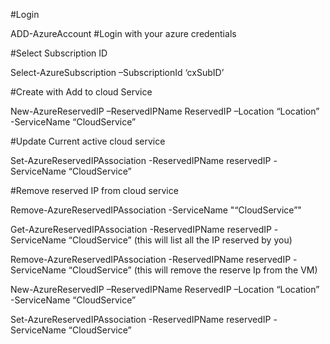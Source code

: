 #Login 

ADD-AzureAccount   #Login with your azure credentials

#Select Subscription ID

Select-AzureSubscription –SubscriptionId ‘cxSubID’

#Create with Add to cloud Service

New-AzureReservedIP –ReservedIPName ReservedIP –Location “Location” -ServiceName  “CloudService”

#Update Current active cloud service

Set-AzureReservedIPAssociation -ReservedIPName reservedIP -ServiceName “CloudService”

#Remove reserved IP from cloud service

Remove-AzureReservedIPAssociation -ServiceName "“CloudService”"


Get-AzureReservedIPAssociation -ReservedIPName reservedIP -ServiceName “CloudService”  (this will list all the IP reserved by you) 

Remove-AzureReservedIPAssociation -ReservedIPName reservedIP -ServiceName “CloudService” (this will remove the reserve Ip from the VM) 

New-AzureReservedIP –ReservedIPName ReservedIP –Location “Location” -ServiceName  “CloudService” 

Set-AzureReservedIPAssociation -ReservedIPName reservedIP -ServiceName “CloudService”